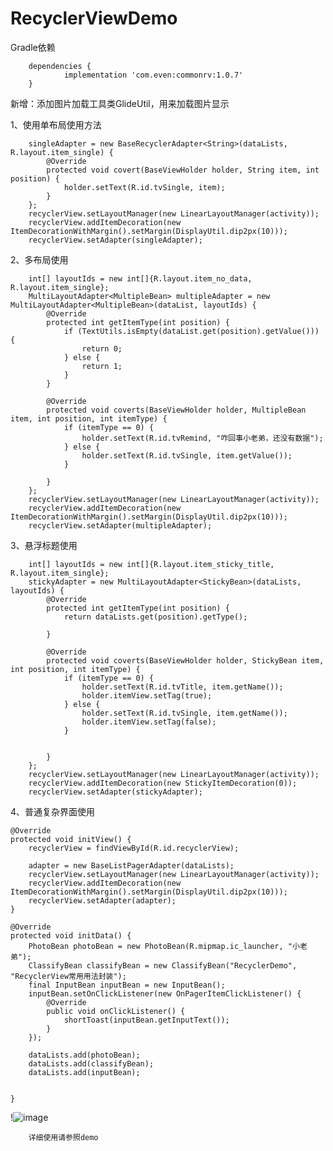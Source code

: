 # RecyclerViewDemo

Gradle依赖


        dependencies {
                implementation 'com.even:commonrv:1.0.7'
        }

新增：添加图片加载工具类GlideUtil，用来加载图片显示

1、使用单布局使用方法


        singleAdapter = new BaseRecyclerAdapter<String>(dataLists, R.layout.item_single) {
            @Override
            protected void covert(BaseViewHolder holder, String item, int position) {
                holder.setText(R.id.tvSingle, item);
            }
        };
        recyclerView.setLayoutManager(new LinearLayoutManager(activity));
        recyclerView.addItemDecoration(new ItemDecorationWithMargin().setMargin(DisplayUtil.dip2px(10)));
        recyclerView.setAdapter(singleAdapter);



2、多布局使用

        int[] layoutIds = new int[]{R.layout.item_no_data, R.layout.item_single};
        MultiLayoutAdapter<MultipleBean> multipleAdapter = new MultiLayoutAdapter<MultipleBean>(dataList, layoutIds) {
            @Override
            protected int getItemType(int position) {
                if (TextUtils.isEmpty(dataList.get(position).getValue())) {
                    return 0;
                } else {
                    return 1;
                }
            }

            @Override
            protected void coverts(BaseViewHolder holder, MultipleBean item, int position, int itemType) {
                if (itemType == 0) {
                    holder.setText(R.id.tvRemind, "咋回事小老弟，还没有数据");
                } else {
                    holder.setText(R.id.tvSingle, item.getValue());
                }

            }
        };
        recyclerView.setLayoutManager(new LinearLayoutManager(activity));
        recyclerView.addItemDecoration(new ItemDecorationWithMargin().setMargin(DisplayUtil.dip2px(10)));
        recyclerView.setAdapter(multipleAdapter);



3、悬浮标题使用

        int[] layoutIds = new int[]{R.layout.item_sticky_title, R.layout.item_single};
        stickyAdapter = new MultiLayoutAdapter<StickyBean>(dataLists, layoutIds) {
            @Override
            protected int getItemType(int position) {
                return dataLists.get(position).getType();

            }

            @Override
            protected void coverts(BaseViewHolder holder, StickyBean item, int position, int itemType) {
                if (itemType == 0) {
                    holder.setText(R.id.tvTitle, item.getName());
                    holder.itemView.setTag(true);
                } else {
                    holder.setText(R.id.tvSingle, item.getName());
                    holder.itemView.setTag(false);
                }


            }
        };
        recyclerView.setLayoutManager(new LinearLayoutManager(activity));
        recyclerView.addItemDecoration(new StickyItemDecoration(0));
        recyclerView.setAdapter(stickyAdapter);



4、普通复杂界面使用



    @Override
    protected void initView() {
        recyclerView = findViewById(R.id.recyclerView);

        adapter = new BaseListPagerAdapter(dataLists);
        recyclerView.setLayoutManager(new LinearLayoutManager(activity));
        recyclerView.addItemDecoration(new ItemDecorationWithMargin().setMargin(DisplayUtil.dip2px(10)));
        recyclerView.setAdapter(adapter);
    }

    @Override
    protected void initData() {
        PhotoBean photoBean = new PhotoBean(R.mipmap.ic_launcher, "小老弟");
        ClassifyBean classifyBean = new ClassifyBean("RecyclerDemo", "RecyclerView常用用法封装");
        final InputBean inputBean = new InputBean();
        inputBean.setOnClickListener(new OnPagerItemClickListener() {
            @Override
            public void onClickListener() {
                shortToast(inputBean.getInputText());
            }
        });

        dataLists.add(photoBean);
        dataLists.add(classifyBean);
        dataLists.add(inputBean);


    }

!![image](https://github.com/panyiyiyi/RecyclerViewDemo/blob/master/test.gif)



        详细使用请参照demo



